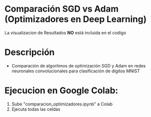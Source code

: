 
# Comparación SGD vs Adam (Optimizadores en Deep Learning)
La visualizacion de Resultados **NO** está incluida en el codigo

# Descripción
- Comparación de algoritmos de optimización SGD y Adam en redes neuronales convolucionales para clasificación de dígitos MNIST

# Ejecucion en Google Colab:
1. Sube "comparacion_optimizadores.ipynb" a Colab
2. Ejecuta todas las celdas
